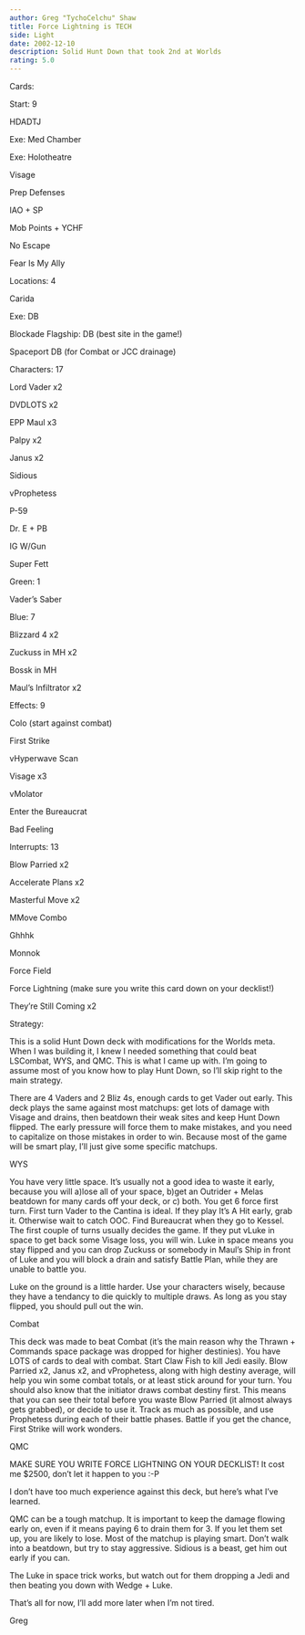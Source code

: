 ```yaml
---
author: Greg "TychoCelchu" Shaw
title: Force Lightning is TECH
side: Light
date: 2002-12-10
description: Solid Hunt Down that took 2nd at Worlds
rating: 5.0
---
```

Cards: 

Start: 9
HDADTJ
Exe: Med Chamber
Exe: Holotheatre
Visage
Prep Defenses
IAO + SP
Mob Points + YCHF
No Escape
Fear Is My Ally

Locations: 4
Carida
Exe: DB
Blockade Flagship: DB (best site in the game!)
Spaceport DB (for Combat or JCC drainage)

Characters: 17
Lord Vader x2
DVDLOTS x2
EPP Maul x3
Palpy x2
Janus x2
Sidious
vProphetess
P-59
Dr. E + PB
IG W/Gun
Super Fett

Green: 1
Vader’s Saber

Blue: 7
Blizzard 4 x2
Zuckuss in MH x2
Bossk in MH
Maul’s Infiltrator x2

Effects: 9
Colo (start against combat)
First Strike
vHyperwave Scan
Visage x3
vMolator
Enter the Bureaucrat
Bad Feeling

Interrupts: 13
Blow Parried x2
Accelerate Plans x2
Masterful Move x2
MMove Combo
Ghhhk
Monnok
Force Field
Force Lightning (make sure you write this card down on your decklist!)
They’re Still Coming x2 

Strategy: 

This is a solid Hunt Down deck with modifications for the Worlds meta. When I was building it, I knew I needed something that could beat LSCombat, WYS, and QMC. This is what I came up with. I’m going to assume most of you know how to play Hunt Down, so I’ll skip right to the main strategy.

There are 4 Vaders and 2 Bliz 4s, enough cards to get Vader out early. This deck plays the same against most matchups: get lots of damage with Visage and drains, then beatdown their weak sites and keep Hunt Down flipped. The early pressure will force them to make mistakes, and you need to capitalize on those mistakes in order to win. Because most of the game will be smart play, I’ll just give some specific matchups.

WYS
You have very little space. It’s usually not a good idea to waste it early, because you will a)lose all of your space, b)get an Outrider + Melas beatdown for many cards off your deck, or c) both. You get 6 force first turn. First turn Vader to the Cantina is ideal. If they play It’s A Hit early, grab it. Otherwise wait to catch OOC. Find Bureaucrat when they go to Kessel. The first couple of turns usually decides the game. If they put vLuke in space to get back some Visage loss, you will win. Luke in space means you stay flipped and you can drop Zuckuss or somebody in Maul’s Ship in front of Luke and you will block a drain and satisfy Battle Plan, while they are unable to battle you.
Luke on the ground is a little harder. Use your characters wisely, because they have a tendancy to die quickly to multiple draws. As long as you stay flipped, you should pull out the win.

Combat
This deck was made to beat Combat (it’s the main reason why the Thrawn + Commands space package was dropped for higher destinies). You have LOTS of cards to deal with combat. Start Claw Fish to kill Jedi easily. Blow Parried x2, Janus x2, and vProphetess, along with high destiny average, will help you win some combat totals, or at least stick around for your turn. You should also know that the initiator draws combat destiny first. This means that you can see their total before you waste Blow Parried (it almost always gets grabbed), or decide to use it. Track as much as possible, and use Prophetess during each of their battle phases. Battle if you get the chance, First Strike will work wonders.

QMC
MAKE SURE YOU WRITE FORCE LIGHTNING ON YOUR DECKLIST! It cost me $2500, don’t let it happen to you :-P
I don’t have too much experience against this deck, but here’s what I’ve learned.
QMC can be a tough matchup.  It is important to keep the damage flowing early on, even if it means paying 6 to drain them for 3. If you let them set up, you are likely to lose. Most of the matchup is playing smart. Don’t walk into a beatdown, but try to stay aggressive. Sidious is a beast, get him out early if you can.
The Luke in space trick works, but watch out for them dropping a Jedi and then beating you down with Wedge + Luke.

That’s all for now, I’ll add more later when I’m not tired.

Greg 